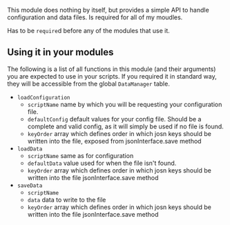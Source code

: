 This module does nothing by itself, but provides a simple API to handle configuration and data files. Is required for all of my moudles.

Has to be `require`d before any of the modules that use it.

Using it in your modules
---
The following is a list of all functions in this module (and their arguments) you are expected to use in your scripts. If you required it in standard way, they will be accessible from the global `DataManager` table.
* `loadConfiguration`
  * `scriptName` name by which you will be requesting your configuration file.
  * `defaultConfig` default values for your config file. Should be a complete and valid config, as it will simply be used if no file is found.
  * `keyOrder` array which defines order in which josn keys should be written into the file, exposed from jsonInterface.save method
* `loadData`
  * `scriptName` same as for configuration
  * `defaultData` value used for when the file isn't found.
  * `keyOrder` array which defines order in which josn keys should be written into the file jsonInterface.save method
* `saveData`
  * `scriptName`
  * `data` data to write to the file
  * `keyOrder` array which defines order in which josn keys should be written into the file jsonInterface.save method
